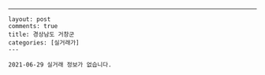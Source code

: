 ---
    layout: post
    comments: true
    title: 경상남도 거창군
    categories: [실거래가]
    ---

    2021-06-29 실거래 정보가 없습니다.

    